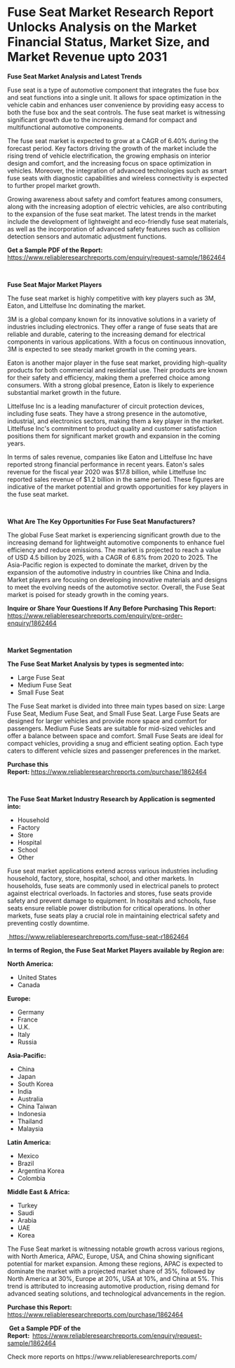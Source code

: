 <p><h1>Fuse Seat Market Research Report Unlocks Analysis on the Market Financial Status, Market Size, and Market Revenue upto 2031</h1></p><p><strong>Fuse Seat Market Analysis and Latest Trends</strong></p>
<p><p>Fuse seat is a type of automotive component that integrates the fuse box and seat functions into a single unit. It allows for space optimization in the vehicle cabin and enhances user convenience by providing easy access to both the fuse box and the seat controls. The fuse seat market is witnessing significant growth due to the increasing demand for compact and multifunctional automotive components.</p><p>The fuse seat market is expected to grow at a CAGR of 6.40% during the forecast period. Key factors driving the growth of the market include the rising trend of vehicle electrification, the growing emphasis on interior design and comfort, and the increasing focus on space optimization in vehicles. Moreover, the integration of advanced technologies such as smart fuse seats with diagnostic capabilities and wireless connectivity is expected to further propel market growth.</p><p>Growing awareness about safety and comfort features among consumers, along with the increasing adoption of electric vehicles, are also contributing to the expansion of the fuse seat market. The latest trends in the market include the development of lightweight and eco-friendly fuse seat materials, as well as the incorporation of advanced safety features such as collision detection sensors and automatic adjustment functions.</p></p>
<p><strong>Get a Sample PDF of the Report:&nbsp;</strong> <a href="https://www.reliableresearchreports.com/enquiry/request-sample/1862464">https://www.reliableresearchreports.com/enquiry/request-sample/1862464</a></p>
<p>&nbsp;</p>
<p><strong>Fuse Seat Major Market Players</strong></p>
<p><p>The fuse seat market is highly competitive with key players such as 3M, Eaton, and Littelfuse Inc dominating the market. </p><p>3M is a global company known for its innovative solutions in a variety of industries including electronics. They offer a range of fuse seats that are reliable and durable, catering to the increasing demand for electrical components in various applications. With a focus on continuous innovation, 3M is expected to see steady market growth in the coming years.</p><p>Eaton is another major player in the fuse seat market, providing high-quality products for both commercial and residential use. Their products are known for their safety and efficiency, making them a preferred choice among consumers. With a strong global presence, Eaton is likely to experience substantial market growth in the future.</p><p>Littelfuse Inc is a leading manufacturer of circuit protection devices, including fuse seats. They have a strong presence in the automotive, industrial, and electronics sectors, making them a key player in the market. Littelfuse Inc's commitment to product quality and customer satisfaction positions them for significant market growth and expansion in the coming years.</p><p>In terms of sales revenue, companies like Eaton and Littelfuse Inc have reported strong financial performance in recent years. Eaton's sales revenue for the fiscal year 2020 was $17.8 billion, while Littelfuse Inc reported sales revenue of $1.2 billion in the same period. These figures are indicative of the market potential and growth opportunities for key players in the fuse seat market.</p></p>
<p>&nbsp;</p>
<p><strong>What Are The Key Opportunities For Fuse Seat Manufacturers?</strong></p>
<p><p>The global Fuse Seat market is experiencing significant growth due to the increasing demand for lightweight automotive components to enhance fuel efficiency and reduce emissions. The market is projected to reach a value of USD 4.5 billion by 2025, with a CAGR of 6.8% from 2020 to 2025. The Asia-Pacific region is expected to dominate the market, driven by the expansion of the automotive industry in countries like China and India. Market players are focusing on developing innovative materials and designs to meet the evolving needs of the automotive sector. Overall, the Fuse Seat market is poised for steady growth in the coming years.</p></p>
<p><strong>Inquire or Share Your Questions If Any Before Purchasing This Report:</strong> <a href="https://www.reliableresearchreports.com/enquiry/pre-order-enquiry/1862464">https://www.reliableresearchreports.com/enquiry/pre-order-enquiry/1862464</a></p>
<p>&nbsp;</p>
<p><strong>Market Segmentation</strong></p>
<p><strong>The Fuse Seat Market Analysis by types is segmented into:</strong></p>
<p><ul><li>Large Fuse Seat</li><li>Medium Fuse Seat</li><li>Small Fuse Seat</li></ul></p>
<p><p>The Fuse Seat market is divided into three main types based on size: Large Fuse Seat, Medium Fuse Seat, and Small Fuse Seat. Large Fuse Seats are designed for larger vehicles and provide more space and comfort for passengers. Medium Fuse Seats are suitable for mid-sized vehicles and offer a balance between space and comfort. Small Fuse Seats are ideal for compact vehicles, providing a snug and efficient seating option. Each type caters to different vehicle sizes and passenger preferences in the market.</p></p>
<p><strong>Purchase this Report:&nbsp;</strong><a href="https://www.reliableresearchreports.com/purchase/1862464">https://www.reliableresearchreports.com/purchase/1862464</a></p>
<p>&nbsp;</p>
<p><strong>The Fuse Seat Market Industry Research by Application is segmented into:</strong></p>
<p><ul><li>Household</li><li>Factory</li><li>Store</li><li>Hospital</li><li>School</li><li>Other</li></ul></p>
<p><p>Fuse seat market applications extend across various industries including household, factory, store, hospital, school, and other markets. In households, fuse seats are commonly used in electrical panels to protect against electrical overloads. In factories and stores, fuse seats provide safety and prevent damage to equipment. In hospitals and schools, fuse seats ensure reliable power distribution for critical operations. In other markets, fuse seats play a crucial role in maintaining electrical safety and preventing costly downtime.</p></p>
<p><a href="https://www.reliableresearchreports.com/fuse-seat-r1862464">&nbsp;https://www.reliableresearchreports.com/fuse-seat-r1862464</a></p>
<p><strong>In terms of Region, the Fuse Seat Market Players available by Region are:</strong></p>
<p>
    <p> <strong> North America: </strong>
        <ul>
            <li>United States</li>
            <li>Canada</li>
        </ul>
        </p> 
    <p> <strong> Europe: </strong>
        <ul>
            <li>Germany</li>
            <li>France</li>
            <li>U.K.</li>
            <li>Italy</li>
            <li>Russia</li>
        </ul>
        </p> 
    <p> <strong> Asia-Pacific: </strong>
        <ul>
            <li>China</li>
            <li>Japan</li>
            <li>South Korea</li>
            <li>India</li>
            <li>Australia</li>
            <li>China Taiwan</li>
            <li>Indonesia</li>
            <li>Thailand</li>
            <li>Malaysia</li>
        </ul>
        </p> 
    <p> <strong> Latin America: </strong>
        <ul>
            <li>Mexico</li>
            <li>Brazil</li>
            <li>Argentina Korea</li>
            <li>Colombia</li>
        </ul>
        </p> 
    <p> <strong> Middle East & Africa: </strong>
        <ul>
            <li>Turkey</li>
            <li>Saudi</li>
            <li>Arabia</li>
            <li>UAE</li>
            <li>Korea</li>
        </ul>
    </p>
    </p>
<p><p>The Fuse Seat market is witnessing notable growth across various regions, with North America, APAC, Europe, USA, and China showing significant potential for market expansion. Among these regions, APAC is expected to dominate the market with a projected market share of 35%, followed by North America at 30%, Europe at 20%, USA at 10%, and China at 5%. This trend is attributed to increasing automotive production, rising demand for advanced seating solutions, and technological advancements in the region.</p></p>
<p><strong>Purchase this Report: </strong><a href="https://www.reliableresearchreports.com/purchase/1862464">https://www.reliableresearchreports.com/purchase/1862464</a></p>
<p>&nbsp;<strong>Get a Sample PDF of the Report:&nbsp;&nbsp;</strong><a href="https://www.reliableresearchreports.com/enquiry/request-sample/1862464">https://www.reliableresearchreports.com/enquiry/request-sample/1862464</a></p>
<p><strong></strong></p>
<p>Check more reports on https://www.reliableresearchreports.com/</p>